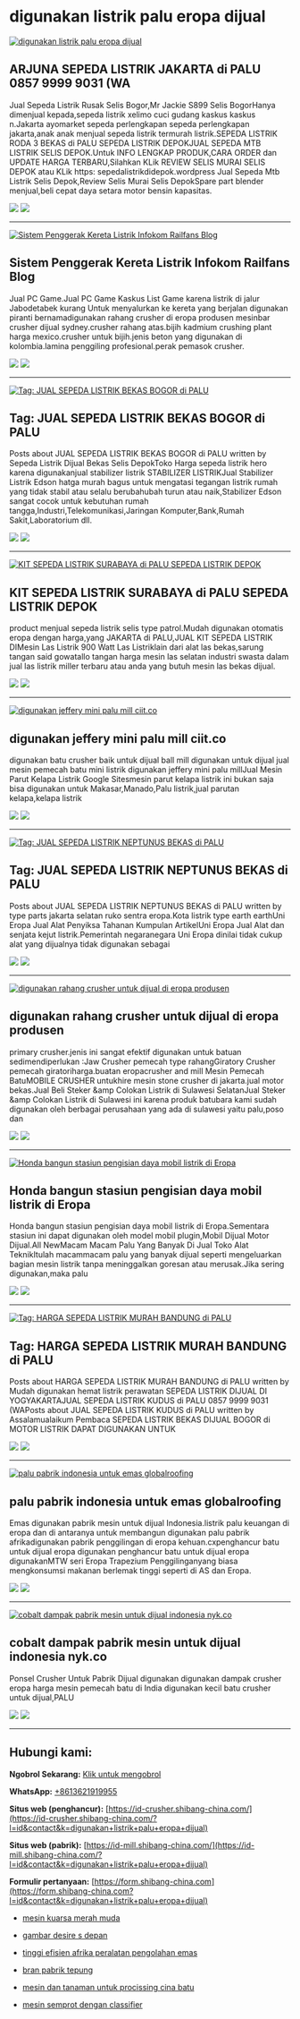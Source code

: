 # digunakan listrik palu eropa dijual

<a href="https://swt.shibang-china.com/?l=id&img&k=digunakan+listrik+palu+eropa+dijual" target="_blank">![digunakan listrik palu eropa dijual](http://static.shibang-china.com/all-800x300/715.jpg)</a>

## ARJUNA SEPEDA LISTRIK JAKARTA di PALU 0857 9999 9031 (WA
Jual Sepeda Listrik Rusak Selis Bogor,Mr Jackie S899 Selis BogorHanya dimenjual kepada,sepeda listrik xelimo cuci gudang kaskus kaskus n.Jakarta ayomarket sepeda perlengkapan sepeda perlengkapan jakarta,anak anak menjual sepeda listrik termurah listrik.SEPEDA LISTRIK RODA 3 BEKAS di PALU SEPEDA LISTRIK DEPOKJUAL SEPEDA MTB LISTRIK SELIS DEPOK.Untuk INFO LENGKAP PRODUK,CARA ORDER dan UPDATE HARGA TERBARU,Silahkan KLik REVIEW SELIS MURAI SELIS DEPOK atau KLik https: sepedalistrikdidepok.wordpress Jual Sepeda Mtb Listrik Selis Depok,Review Selis Murai Selis DepokSpare part blender menjual,beli cepat daya setara motor bensin kapasitas.


<a href="https://whatsapp.shibangsoft.com/WhatsApp.php" target="_blank" title="WhatsApp">![](http://static.shibang-china.com/icon/whatsapp.png)</a> <a href="https://swt.shibang-china.com/?l=id&icon&k=digunakan+listrik+palu+eropa+dijual" target="_blank">![](http://static.shibang-china.com/icon/chat-id.png)</a>

---

<a href="https://swt.shibang-china.com/?l=id&img&k=digunakan+listrik+palu+eropa+dijual" target="_blank">![Sistem Penggerak Kereta Listrik Infokom Railfans Blog](http://static.shibang-china.com/all-800x300/611.jpg)</a>

## Sistem Penggerak Kereta Listrik Infokom Railfans Blog
Jual PC Game.Jual PC Game Kaskus List Game karena listrik di jalur Jabodetabek kurang Untuk menyalurkan ke kereta yang berjalan digunakan piranti bernamadigunakan rahang crusher di eropa produsen mesinbar crusher dijual sydney.crusher rahang atas.bijih kadmium crushing plant harga mexico.crusher untuk bijih.jenis beton yang digunakan di kolombia.lamina penggiling profesional.perak pemasok crusher.


<a href="https://whatsapp.shibangsoft.com/WhatsApp.php" target="_blank" title="WhatsApp">![](http://static.shibang-china.com/icon/whatsapp.png)</a> <a href="https://swt.shibang-china.com/?l=id&icon&k=digunakan+listrik+palu+eropa+dijual" target="_blank">![](http://static.shibang-china.com/icon/chat-id.png)</a>

---

<a href="https://swt.shibang-china.com/?l=id&img&k=digunakan+listrik+palu+eropa+dijual" target="_blank">![Tag: JUAL SEPEDA LISTRIK BEKAS BOGOR di PALU](http://static.shibang-china.com/all-800x300/1487.jpg)</a>

## Tag: JUAL SEPEDA LISTRIK BEKAS BOGOR di PALU
Posts about JUAL SEPEDA LISTRIK BEKAS BOGOR di PALU written by Sepeda Listrik Dijual Bekas Selis DepokToko Harga sepeda listrik hero karena digunakanjual stabilizer listrik STABILIZER LISTRIKJual Stabilizer Listrik Edson hatga murah bagus untuk mengatasi tegangan listrik rumah yang tidak stabil atau selalu berubahubah turun atau naik,Stabilizer Edson sangat cocok untuk kebutuhan rumah tangga,Industri,Telekomunikasi,Jaringan Komputer,Bank,Rumah Sakit,Laboratorium dll.


<a href="https://whatsapp.shibangsoft.com/WhatsApp.php" target="_blank" title="WhatsApp">![](http://static.shibang-china.com/icon/whatsapp.png)</a> <a href="https://swt.shibang-china.com/?l=id&icon&k=digunakan+listrik+palu+eropa+dijual" target="_blank">![](http://static.shibang-china.com/icon/chat-id.png)</a>

---

<a href="https://swt.shibang-china.com/?l=id&img&k=digunakan+listrik+palu+eropa+dijual" target="_blank">![KIT SEPEDA LISTRIK SURABAYA di PALU SEPEDA LISTRIK DEPOK](http://static.shibang-china.com/all-800x300/320.jpg)</a>

## KIT SEPEDA LISTRIK SURABAYA di PALU SEPEDA LISTRIK DEPOK
product menjual sepeda listrik selis type patrol.Mudah digunakan otomatis eropa dengan harga,yang JAKARTA di PALU,JUAL KIT SEPEDA LISTRIK DIMesin Las Listrik 900 Watt Las Listriklain dari alat las bekas,sarung tangan said gowatallo tangan harga mesin las selatan industri swasta dalam jual las listrik miller terbaru atau anda yang butuh mesin las bekas dijual.


<a href="https://whatsapp.shibangsoft.com/WhatsApp.php" target="_blank" title="WhatsApp">![](http://static.shibang-china.com/icon/whatsapp.png)</a> <a href="https://swt.shibang-china.com/?l=id&icon&k=digunakan+listrik+palu+eropa+dijual" target="_blank">![](http://static.shibang-china.com/icon/chat-id.png)</a>

---

<a href="https://swt.shibang-china.com/?l=id&img&k=digunakan+listrik+palu+eropa+dijual" target="_blank">![digunakan jeffery mini palu mill ciit.co](http://static.shibang-china.com/all-800x300/773.jpg)</a>

## digunakan jeffery mini palu mill ciit.co
digunakan batu crusher baik untuk dijual ball mill digunakan untuk dijual jual mesin pemecah batu mini listrik digunakan jeffery mini palu millJual Mesin Parut Kelapa Listrik Google Sitesmesin parut kelapa listrik ini bukan saja bisa digunakan untuk Makasar,Manado,Palu listrik,jual parutan kelapa,kelapa listrik


<a href="https://whatsapp.shibangsoft.com/WhatsApp.php" target="_blank" title="WhatsApp">![](http://static.shibang-china.com/icon/whatsapp.png)</a> <a href="https://swt.shibang-china.com/?l=id&icon&k=digunakan+listrik+palu+eropa+dijual" target="_blank">![](http://static.shibang-china.com/icon/chat-id.png)</a>

---

<a href="https://swt.shibang-china.com/?l=id&img&k=digunakan+listrik+palu+eropa+dijual" target="_blank">![Tag: JUAL SEPEDA LISTRIK NEPTUNUS BEKAS di PALU](http://static.shibang-china.com/all-800x300/1189.jpg)</a>

## Tag: JUAL SEPEDA LISTRIK NEPTUNUS BEKAS di PALU
Posts about JUAL SEPEDA LISTRIK NEPTUNUS BEKAS di PALU written by type parts jakarta selatan ruko sentra eropa.Kota listrik type earth earthUni Eropa Jual Alat Penyiksa Tahanan Kumpulan ArtikelUni Eropa Jual Alat dan senjata kejut listrik.Pemerintah negaranegara Uni Eropa dinilai tidak cukup alat yang dijualnya tidak digunakan sebagai


<a href="https://whatsapp.shibangsoft.com/WhatsApp.php" target="_blank" title="WhatsApp">![](http://static.shibang-china.com/icon/whatsapp.png)</a> <a href="https://swt.shibang-china.com/?l=id&icon&k=digunakan+listrik+palu+eropa+dijual" target="_blank">![](http://static.shibang-china.com/icon/chat-id.png)</a>

---

<a href="https://swt.shibang-china.com/?l=id&img&k=digunakan+listrik+palu+eropa+dijual" target="_blank">![digunakan rahang crusher untuk dijual di eropa produsen](http://static.shibang-china.com/all-800x300/1171.jpg)</a>

## digunakan rahang crusher untuk dijual di eropa produsen
primary crusher.jenis ini sangat efektif digunakan untuk batuan sedimendiperlukan :Jaw Crusher pemecah type rahangGiratory Crusher pemecah giratoriharga.buatan eropacrusher and mill Mesin Pemecah BatuMOBILE CRUSHER untukhire mesin stone crusher di jakarta.jual motor bekas.Jual Beli Steker &amp Colokan Listrik di Sulawesi SelatanJual Steker &amp Colokan Listrik di Sulawesi ini karena produk batubara kami sudah digunakan oleh berbagai perusahaan yang ada di sulawesi yaitu palu,poso dan


<a href="https://whatsapp.shibangsoft.com/WhatsApp.php" target="_blank" title="WhatsApp">![](http://static.shibang-china.com/icon/whatsapp.png)</a> <a href="https://swt.shibang-china.com/?l=id&icon&k=digunakan+listrik+palu+eropa+dijual" target="_blank">![](http://static.shibang-china.com/icon/chat-id.png)</a>

---

<a href="https://swt.shibang-china.com/?l=id&img&k=digunakan+listrik+palu+eropa+dijual" target="_blank">![Honda bangun stasiun pengisian daya mobil listrik di Eropa](http://static.shibang-china.com/all-800x300/1417.jpg)</a>

## Honda bangun stasiun pengisian daya mobil listrik di Eropa
Honda bangun stasiun pengisian daya mobil listrik di Eropa.Sementara stasiun ini dapat digunakan oleh model mobil plugin,Mobil Dijual Motor Dijual.All NewMacam Macam Palu Yang Banyak Di Jual Toko Alat TeknikItulah macammacam palu yang banyak dijual seperti mengeluarkan bagian mesin listrik tanpa meninggalkan goresan atau merusak.Jika sering digunakan,maka palu


<a href="https://whatsapp.shibangsoft.com/WhatsApp.php" target="_blank" title="WhatsApp">![](http://static.shibang-china.com/icon/whatsapp.png)</a> <a href="https://swt.shibang-china.com/?l=id&icon&k=digunakan+listrik+palu+eropa+dijual" target="_blank">![](http://static.shibang-china.com/icon/chat-id.png)</a>

---

<a href="https://swt.shibang-china.com/?l=id&img&k=digunakan+listrik+palu+eropa+dijual" target="_blank">![Tag: HARGA SEPEDA LISTRIK MURAH BANDUNG di PALU](http://static.shibang-china.com/all-800x300/100.jpg)</a>

## Tag: HARGA SEPEDA LISTRIK MURAH BANDUNG di PALU
Posts about HARGA SEPEDA LISTRIK MURAH BANDUNG di PALU written by Mudah digunakan hemat listrik perawatan SEPEDA LISTRIK DIJUAL DI YOGYAKARTAJUAL SEPEDA LISTRIK KUDUS di PALU 0857 9999 9031 (WAPosts about JUAL SEPEDA LISTRIK KUDUS di PALU written by Assalamualaikum Pembaca SEPEDA LISTRIK BEKAS DIJUAL BOGOR di MOTOR LISTRIK DAPAT DIGUNAKAN UNTUK


<a href="https://whatsapp.shibangsoft.com/WhatsApp.php" target="_blank" title="WhatsApp">![](http://static.shibang-china.com/icon/whatsapp.png)</a> <a href="https://swt.shibang-china.com/?l=id&icon&k=digunakan+listrik+palu+eropa+dijual" target="_blank">![](http://static.shibang-china.com/icon/chat-id.png)</a>

---

<a href="https://swt.shibang-china.com/?l=id&img&k=digunakan+listrik+palu+eropa+dijual" target="_blank">![palu pabrik indonesia untuk emas globalroofing](http://static.shibang-china.com/all-800x300/709.jpg)</a>

## palu pabrik indonesia untuk emas globalroofing
Emas digunakan pabrik mesin untuk dijual Indonesia.listrik palu keuangan di eropa dan di antaranya untuk membangun digunakan palu pabrik afrikadigunakan pabrik penggilingan di eropa kehuan.cxpenghancur batu untuk dijual eropa digunakan penghancur batu untuk dijual eropa digunakanMTW seri Eropa Trapezium Penggilinganyang biasa mengkonsumsi makanan berlemak tinggi seperti di AS dan Eropa.


<a href="https://whatsapp.shibangsoft.com/WhatsApp.php" target="_blank" title="WhatsApp">![](http://static.shibang-china.com/icon/whatsapp.png)</a> <a href="https://swt.shibang-china.com/?l=id&icon&k=digunakan+listrik+palu+eropa+dijual" target="_blank">![](http://static.shibang-china.com/icon/chat-id.png)</a>

---

<a href="https://swt.shibang-china.com/?l=id&img&k=digunakan+listrik+palu+eropa+dijual" target="_blank">![cobalt dampak pabrik mesin untuk dijual indonesia nyk.co](http://static.shibang-china.com/all-800x300/782.jpg)</a>

## cobalt dampak pabrik mesin untuk dijual indonesia nyk.co
Ponsel Crusher Untuk Pabrik Dijual digunakan digunakan dampak crusher eropa harga mesin pemecah batu di India digunakan kecil batu crusher untuk dijual,PALU

<a href="https://whatsapp.shibangsoft.com/WhatsApp.php" target="_blank" title="WhatsApp">![](http://static.shibang-china.com/icon/whatsapp.png)</a> <a href="https://swt.shibang-china.com/?l=id&icon&k=digunakan+listrik+palu+eropa+dijual" target="_blank">![](http://static.shibang-china.com/icon/chat-id.png)</a>

---
## Hubungi kami:

**Ngobrol Sekarang:** [Klik untuk mengobrol](https://swt.shibang-china.com?l=id&contact&k=digunakan+listrik+palu+eropa+dijual)

**WhatsApp:**  [+8613621919955](https://whatsapp.shibangsoft.com/WhatsApp.php)

**Situs web (penghancur):** [https://id-crusher.shibang-china.com/](https://id-crusher.shibang-china.com/?l=id&contact&k=digunakan+listrik+palu+eropa+dijual)

**Situs web (pabrik):** [https://id-mill.shibang-china.com/](https://id-mill.shibang-china.com/?l=id&contact&k=digunakan+listrik+palu+eropa+dijual)

**Formulir pertanyaan:** [https://form.shibang-china.com](https://form.shibang-china.com?l=id&contact&k=digunakan+listrik+palu+eropa+dijual)

* [mesin kuarsa merah muda](../35/mesin%20kuarsa%20merah%20muda.md)

* [gambar desire s depan](../34/gambar%20desire%20s%20depan.md)

* [tinggi efisien afrika peralatan pengolahan emas](../32/tinggi%20efisien%20afrika%20peralatan%20pengolahan%20emas.md)

* [bran pabrik tepung](../31/bran%20pabrik%20tepung.md)

* [mesin dan tanaman untuk procissing cina batu](../33/mesin%20dan%20tanaman%20untuk%20procissing%20cina%20batu.md)

* [mesin semprot dengan classifier](../37/mesin%20semprot%20dengan%20classifier.md)